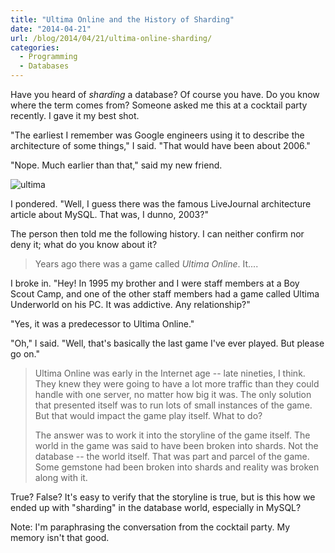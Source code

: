 ```yaml
---
title: "Ultima Online and the History of Sharding"
date: "2014-04-21"
url: /blog/2014/04/21/ultima-online-sharding/
categories:
  - Programming
  - Databases
---
```


Have you heard of *sharding* a database? Of course you have. Do you know where
the term comes from? Someone asked me this at a cocktail party recently. I gave
it my best shot.

"The earliest I remember was Google engineers using it to describe the
architecture of some things," I said. "That would have been about 2006."

"Nope. Much earlier than that," said my new friend.

![ultima](/media/2014/04/ultima.jpg)

I pondered. "Well, I guess there was the famous LiveJournal architecture
article about MySQL. That was, I dunno, 2003?"

The person then told me the following history. I can neither
confirm nor deny it; what do you know about it?

<!--more-->

> Years ago there was a game called *Ultima Online*. It....

I broke in. "Hey! In 1995 my brother and I were staff members at a Boy Scout
Camp, and one of the other staff members had a game called Ultima Underworld on
his PC. It was addictive. Any relationship?"

"Yes, it was a predecessor to Ultima Online."

"Oh," I said. "Well, that's basically the last game I've ever played.
But please go on."

> Ultima Online was early in the Internet age -- late nineties, I think. They
> knew they were going to have a lot more traffic than they could handle with
> one server, no matter how big it was. The only solution that presented itself
> was to run lots of small instances of the game. But that would impact the game
> play itself. What to do?
>
> The answer was to work it into the storyline of the game itself. The world in
> the game was said to have been broken into shards. Not the database -- the
> world itself. That was part and parcel of the game. Some gemstone had been
> broken into shards and reality was broken along with it.

True? False? It's easy to verify that the storyline is true, but is this how we
ended up with "sharding" in the database world, especially in MySQL?

Note: I'm paraphrasing the conversation from the cocktail party. My memory isn't
that good.
